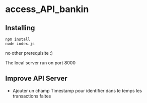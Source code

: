 # access_API_bankin

## Installing

```
npm install
node index.js
```

no other prerequisite :)

The local server run on port 8000

## Improve API Server

- Ajouter un champ Timestamp pour identifier dans le temps les transactions faites

##

